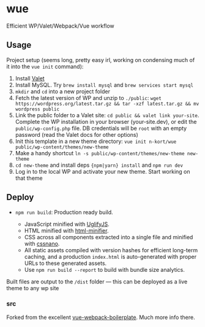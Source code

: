 # wue

Efficient WP/Valet/Webpack/Vue workflow

## Usage

Project setup (seems long, pretty easy irl, working on condensing much of it into the `vue init` command):

1. Install [Valet](https://laravel.com/docs/5.5/valet)
2. Install MySQL. Try `brew install mysql` and `brew services start mysql`
3. `mkdir` and `cd` into a new project folder
4. Fetch the latest version of WP and unzip to `./public`: `wget https://wordpress.org/latest.tar.gz && tar -xzf latest.tar.gz && mv wordpress public`
5. Link the public folder to a Valet site: `cd public && valet link your-site`. Complete the WP installation in your browser (your-site.dev), or edit the `public/wp-config.php` file. DB credentials will be `root` with an empty password (read the Valet docs for other options)
6. Init this template in a new theme directory: `vue init n-kort/wue public/wp-content/themes/new-theme`
7. Make a handy shortcut `ln -s public/wp-content/themes/new-theme new-theme`
8. `cd new-theme` and install deps `{npm|yarn} install` and `npm run dev`
9. Log in to the local WP and activate your new theme. Start working on that theme


## Deploy

* `npm run build`: Production ready build.

  * JavaScript minified with [UglifyJS](https://github.com/mishoo/UglifyJS2).
  * HTML minified with [html-minifier](https://github.com/kangax/html-minifier).
  * CSS across all components extracted into a single file and minified with [cssnano](https://github.com/ben-eb/cssnano).
  * All static assets compiled with version hashes for efficient long-term caching, and a production `index.html` is auto-generated with proper URLs to these generated assets.
  * Use `npm run build --report` to build with bundle size analytics.

Built files are output to the `/dist` folder — this can be deployed as a live theme to any wp site

### src

Forked from the excellent [vue-webpack-boilerplate](https://github.com/vuejs-templates/webpack). Much more info there.
